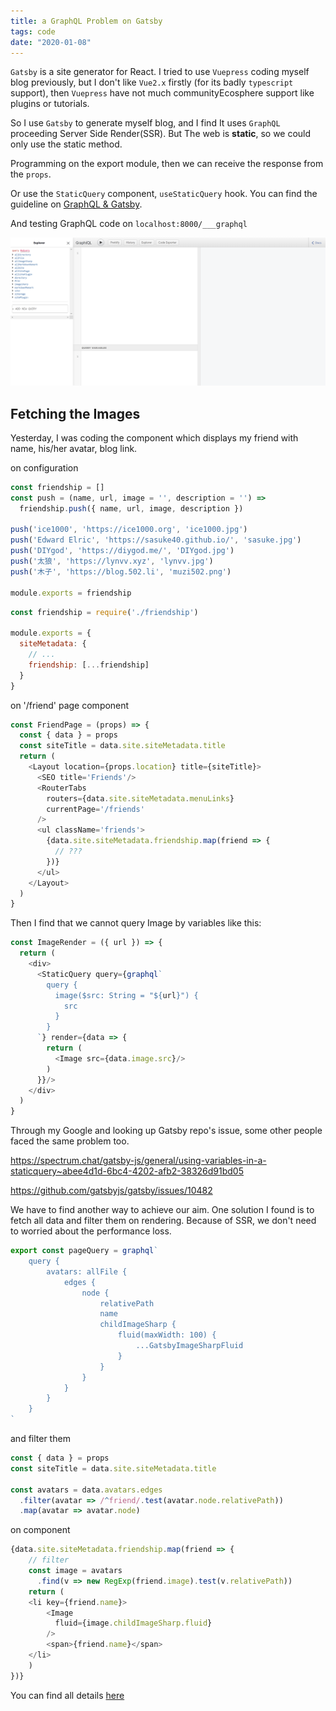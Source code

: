 ```yaml
---
title: a GraphQL Problem on Gatsby
tags: code
date: "2020-01-08"
---
```


`Gatsby` is a site generator for React. I tried to use `Vuepress` coding myself blog previously, but I don't like `Vue2.x` firstly (for its badly `typescript` support), then `Vuepress` have not much communityEcosphere support like plugins or tutorials.

So I use `Gatsby` to generate myself blog, and I find It uses `GraphQL` proceeding Server Side Render(SSR). But The web is **static**, so we could only use the static method.

Programming on the export module, then we can receive the response from the `props`.

Or use the `StaticQuery` component, `useStaticQuery` hook. You can find the guideline on [GraphQL & Gatsby](https://www.gatsbyjs.org/docs/graphql/).

And testing GraphQL code on `localhost:8000/___graphql`

![01](1.png)

## Fetching the Images

Yesterday, I was coding the component which displays my friend with name, his/her avatar, blog link.

on configuration

```js
const friendship = []
const push = (name, url, image = '', description = '') =>
  friendship.push({ name, url, image, description })

push('ice1000', 'https://ice1000.org', 'ice1000.jpg')
push('Edward Elric', 'https://sasuke40.github.io/', 'sasuke.jpg')
push('DIYgod', 'https://diygod.me/', 'DIYgod.jpg')
push('太狼', 'https://lynvv.xyz', 'lynvv.jpg')
push('木子', 'https://blog.502.li', 'muzi502.png')

module.exports = friendship
```

```js
const friendship = require('./friendship')

module.exports = {
  siteMetadata: {
    // ...
    friendship: [...friendship]
  }
}
```

on '/friend' page component

```js
const FriendPage = (props) => {
  const { data } = props
  const siteTitle = data.site.siteMetadata.title
  return (
    <Layout location={props.location} title={siteTitle}>
      <SEO title='Friends'/>
      <RouterTabs
        routers={data.site.siteMetadata.menuLinks}
        currentPage='/friends'
      />
      <ul className='friends'>
        {data.site.siteMetadata.friendship.map(friend => {
          // ???
        })}
      </ul>
    </Layout>
  )
}
```

Then I find that we cannot query Image by variables like this:

```js
const ImageRender = ({ url }) => {
  return (
    <div>
      <StaticQuery query={graphql`
        query {
          image($src: String = "${url}") {
            src
          }
        }
      `} render={data => {
        return (
          <Image src={data.image.src}/>
        )
      }}/>
    </div>
  )
}
```

Through my Google and looking up Gatsby repo's issue, some other people faced the same problem too.

https://spectrum.chat/gatsby-js/general/using-variables-in-a-staticquery~abee4d1d-6bc4-4202-afb2-38326d91bd05

https://github.com/gatsbyjs/gatsby/issues/10482

We have to find another way to achieve our aim. One solution I found is to fetch all data and filter them on rendering. Because of SSR, we don't need to worried about the performance loss.

```js
export const pageQuery = graphql`
    query {
        avatars: allFile {
            edges {
                node {
                    relativePath
                    name
                    childImageSharp {
                        fluid(maxWidth: 100) {
                            ...GatsbyImageSharpFluid
                        }
                    }
                }
            }
        }
    }
`
```

and filter them

```js
const { data } = props
const siteTitle = data.site.siteMetadata.title

const avatars = data.avatars.edges
  .filter(avatar => /^friend/.test(avatar.node.relativePath))
  .map(avatar => avatar.node)
```

on component

```js
{data.site.siteMetadata.friendship.map(friend => {
    // filter
    const image = avatars
      .find(v => new RegExp(friend.image).test(v.relativePath))
    return (
    <li key={friend.name}>
        <Image
          fluid={image.childImageSharp.fluid}
        />
        <span>{friend.name}</span>
    </li>
    )
})}
```

You can find all details [here](https://github.com/Himself65/himself65.github.io/blob/master/src/pages/friends.js)
